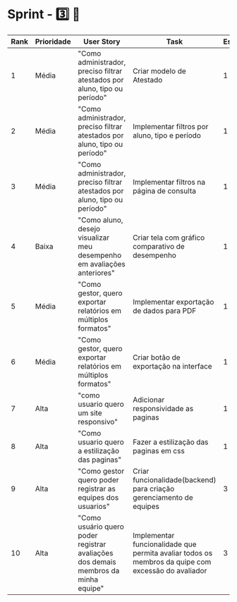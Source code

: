 # Sprint - 3️⃣ 🎯


| Rank | Prioridade | User Story                                                                 | Task                                             | Estimativa |
| ---- | ---------- | -------------------------------------------------------------------------- | ------------------------------------------------ | ---------- |
| 1    | Média      | "Como administrador, preciso filtrar atestados por aluno, tipo ou período" | Criar modelo de Atestado                         | 1          |
| 2    | Média      | "Como administrador, preciso filtrar atestados por aluno, tipo ou período" | Implementar filtros por aluno, tipo e período    | 1          |
| 3    | Média      | "Como administrador, preciso filtrar atestados por aluno, tipo ou período" | Implementar filtros na página de consulta        | 1          |
| 4    | Baixa      | "Como aluno, desejo visualizar meu desempenho em avaliações anteriores"    | Criar tela com gráfico comparativo de desempenho | 1          |
| 5    | Média      | "Como gestor, quero exportar relatórios em múltiplos formatos"             | Implementar exportação de dados para PDF         | 1          |
| 6    | Média      | "Como gestor, quero exportar relatórios em múltiplos formatos"             | Criar botão de exportação na interface           | 1          |
| 7    | Alta       |"como usuario quero um site responsivo"                                     | Adicionar responsividade as paginas              |    1       |
|8     | Alta       | "Como usuario quero a estilização das paginas"                              |Fazer a estilização das paginas em css            |   1        |
|9|Alta| "Como gestor quero poder registrar as equipes dos usuarios"| Criar funcionalidade(backend) para criação  gerenciamento de equipes| 3|
|10|Alta| "Como usuário quero poder registrar avaliações dos demais membros da minha equipe"| Implementar funcionalidade que permita avaliar todos os membros da quipe com excessão do avaliador| 3|





